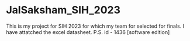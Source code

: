 # JalSaksham_SIH_2023
This is my project for SIH 2023 for which my team for selected for finals. I have attatched the excel datasheet.
P.S. id - 1436 [software edition] 
